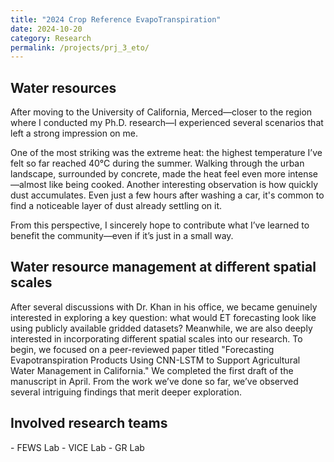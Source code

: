 ```yaml
---
title: "2024 Crop Reference EvapoTranspiration"
date: 2024-10-20
category: Research 
permalink: /projects/prj_3_eto/
---
```


<h2>Water resources</h2>
<p>After moving to the University of California, Merced—closer to the region where I conducted my Ph.D. research—I experienced several scenarios that left a strong impression on me.</p>
<p>One of the most striking was the extreme heat: the highest temperature I’ve felt so far reached 40°C during the summer. Walking through the urban landscape, surrounded by concrete, made the heat feel even more intense—almost like being cooked. Another interesting observation is how quickly dust accumulates. Even just a few hours after washing a car, it's common to find a noticeable layer of dust already settling on it.</p>
<p>From this perspective, I sincerely hope to contribute what I’ve learned to benefit the community—even if it’s just in a small way.</p>

<h2>Water resource management at different spatial scales</h2>
After several discussions with Dr. Khan in his office, we became genuinely interested in exploring a key question: what would ET forecasting look like using publicly available gridded datasets? Meanwhile, we are also deeply interested in incorporating different spatial scales into our research. To begin, we focused on a peer-reviewed paper titled "Forecasting Evapotranspiration Products Using CNN-LSTM to Support Agricultural Water Management in California." We completed the first draft of the manuscript in April. From the work we’ve done so far, we’ve observed several intriguing findings that merit deeper exploration.
<!-- <h3>ECFT<sup>+</sup> design</h3>
<!-- <p>Step 1 - Assembling a tralier<br> -->
<!-- We have purchased a tralier online. For more details and stories, Dr. Safeeq Khan can tell you. <br> -->
<!-- Dr. Khan and me assembled the trailer based on the manual. During the assembling, we found that this YouTube video is very helpful to build this <a href="https://www.youtube.com/watch?v=QL-F22P8uC8" target="_blank">Haul-Master 5*10 size trailer</a>.  -->
<!-- </p> -->

<!-- <h3>Step 2 - ECFT<sup>+</sup> basement design </h3> -->
<!-- Our first design for the ECFT<sup>+</sup> looks like this picture. -->
<!-- <img src="/images/projects/ECFT/ECFT_1.PNG" alt="Hometown" style="width: 400px; float: left; margin: 5px 5px 5px 10px;"> -->


<h2>Involved research teams</h2>
- FEWS Lab
- VICE Lab
- GR Lab
